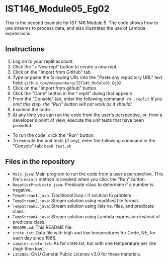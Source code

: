 # IST146_Module05_Eg02

This is the second example for IST 146 Module 5. The code shows how to use streams
to process data, and also illustrates the use of Lambda expressions. 

## Instructions

1. Log on to your replit account. 
2. Click the "+ New repl" button to create a new repl. 
3. Click on the "Import from GitHub" tab. 
4. Type or paste the following URL into the "Paste any repository URL" text field: `github.com/mmeysenburg/IST146_Module05_Eg02`
5. Click on the "Import from github" button.
6. Click the "Done" button in the ".replit" dialog that appears.
7. From the "Console" tab, enter the following command: `rm .replit` *If you omit this step, the "Run" button will not work as it should!*
8. Examine the code.
9. At any time you can run the code from the user's perspective, or, from a developer's point of view, execute the unit tests that have been provided.
  * To run the code, click the "Run" button.
  * To execute the unit tests (if any), enter the following command in the "Console" tab: `bash test.sh`

## Files in the repository

* `Main.java`: Main program to run the code from a user's perspective. This file's `main()` method is invoked when you click the "Run" button.
* `NegativePredicate.java`: Predicate class to determine if a number is negative.
* `TempStream1.java`: Traditional loop / if solution to problem.
* `TempStream2.java`: Stream solution using modified file format.
* `TempStream3.java`: Stream solution using lists vs. files, and predicate class.
* `TempStream4.java`: Stream solution using Lambda expression instead of predicate class.
* `README.md`: This README file.
* `crete.txt`: Data file with high and low temperatures for Crete, NE, for each day since 1966.
* `simpler-crete.txt`: As for crete.txt, but with one temperature per line (high then low).
* `LICENSE`: GNU General Public License v3.0 for these materials.
